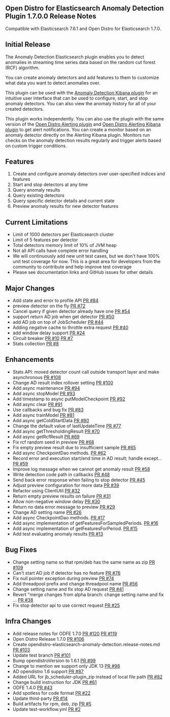 ## Open Distro for Elasticsearch Anomaly Detection Plugin 1.7.0.0 Release Notes

Compatible with Elasticsearch 7.6.1 and Open Distro for Elasticsearch 1.7.0.

## Initial Release

The Anomaly Detection Elasticsearch plugin enables you to detect anomalies in streaming time series data based on the random cut forest (RCF) algorithm.

You can create anomaly detectors and add features to them to customize what data you want to detect anomalies over.

This plugin can be used with the [Anomaly Detection Kibana plugin](https://github.com/opendistro-for-elasticsearch/anomaly-detection-kibana-plugin) for an intuitive user interface that can be used to configure, start, and stop anomaly detectors. You can also view the anomaly history for all of your created detectors. 

This plugin works independently. You can also use the plugin with the same version of the [Open Distro Alerting plugin](https://github.com/opendistro-for-elasticsearch/alerting) and [Open Distro Alerting Kibana plugin](https://github.com/opendistro-for-elasticsearch/alerting-kibana-plugin) to get alert notifications. You can create a monitor based on an anomaly detector directly on the Alerting Kibana plugin. Monitors run checks on the anomaly detection results regularly and trigger alerts based on custom trigger conditions.

## Features
1. Create and configure anomaly detectors over user-specified indices and features
2. Start and stop detectors at any time
3. Query anomaly results
4. Query existing detectors
5. Query specific detector details and current state
6. Preview anomaly results for new detector features

## Current Limitations
- Limit of 1000 detectors per Elasticsearch cluster
- Limit of 5 features per detector
- Total detectors memory limit of 10% of JVM heap
- Not all API calls have complete error handling
- We will continuously add new unit test cases, but we don't have 100% unit test coverage for now. This is a great area for developers from the community to contribute and help improve test coverage
- Please see documentation links and GitHub issues for other details

## Major Changes
* Add state and error to profile API [PR #84](https://github.com/opendistro-for-elasticsearch/anomaly-detection/pull/84)
* preview detector on the fly [PR #72](https://github.com/opendistro-for-elasticsearch/anomaly-detection/pull/72)
* Cancel query if given detector already have one [PR #54](https://github.com/opendistro-for-elasticsearch/anomaly-detection/pull/54)
* support return AD job when get detector [PR #50](https://github.com/opendistro-for-elasticsearch/anomaly-detection/pull/50)
* add AD job on top of JobScheduler [PR #44](https://github.com/opendistro-for-elasticsearch/anomaly-detection/pull/44)
* Adding negative cache to throttle extra request [PR #40](https://github.com/opendistro-for-elasticsearch/anomaly-detection/pull/40)
* add window delay support [PR #24](https://github.com/opendistro-for-elasticsearch/anomaly-detection/pull/24)
* Circuit breaker [PR #10](https://github.com/opendistro-for-elasticsearch/anomaly-detection/pull/10) [PR #7](https://github.com/opendistro-for-elasticsearch/anomaly-detection/pull/7)
* Stats collection [PR #8](https://github.com/opendistro-for-elasticsearch/anomaly-detection/pull/8)

## Enhancements
* Stats API: moved detector count call outside transport layer and make asynchronous [PR #108](https://github.com/opendistro-for-elasticsearch/anomaly-detection/pull/108)
* Change AD result index rollover setting [PR #100](https://github.com/opendistro-for-elasticsearch/anomaly-detection/pull/100)
* Add async maintenance [PR #94](https://github.com/opendistro-for-elasticsearch/anomaly-detection/pull/94)
* Add async stopModel [PR #93](https://github.com/opendistro-for-elasticsearch/anomaly-detection/pull/93)
* Add timestamp to async putModelCheckpoint [PR #92](https://github.com/opendistro-for-elasticsearch/anomaly-detection/pull/92)
* Add async clear [PR #91](https://github.com/opendistro-for-elasticsearch/anomaly-detection/pull/91)
* Use callbacks and bug fix [PR #83](https://github.com/opendistro-for-elasticsearch/anomaly-detection/pull/83)
* Add async trainModel [PR #81](https://github.com/opendistro-for-elasticsearch/anomaly-detection/pull/81)
* Add async getColdStartData [PR #80](https://github.com/opendistro-for-elasticsearch/anomaly-detection/pull/80)
* Change the default value of lastUpdateTime [PR #77](https://github.com/opendistro-for-elasticsearch/anomaly-detection/pull/77)
* Add async getThresholdingResult [PR #70](https://github.com/opendistro-for-elasticsearch/anomaly-detection/pull/70)
* Add async getRcfResult [PR #69](https://github.com/opendistro-for-elasticsearch/anomaly-detection/pull/69)
* Fix rcf random seed in preview [PR #68](https://github.com/opendistro-for-elasticsearch/anomaly-detection/pull/68)
* Fix empty preview result due to insufficient sample [PR #65](https://github.com/opendistro-for-elasticsearch/anomaly-detection/pull/65)
* Add async CheckpointDao methods. [PR #62](https://github.com/opendistro-for-elasticsearch/anomaly-detection/pull/62)
* Record error and execution start/end time in AD result; handle except… [PR #59](https://github.com/opendistro-for-elasticsearch/anomaly-detection/pull/59)
* Improve log message when we cannot get anomaly result [PR #58](https://github.com/opendistro-for-elasticsearch/anomaly-detection/pull/58)
* Write detection code path in callbacks [PR #48](https://github.com/opendistro-for-elasticsearch/anomaly-detection/pull/48)
* Send back error response when failing to stop detector [PR #45](https://github.com/opendistro-for-elasticsearch/anomaly-detection/pull/45)
* Adjust preview configuration for more data [PR #39](https://github.com/opendistro-for-elasticsearch/anomaly-detection/pull/39)
* Refactor using ClientUtil [PR #32](https://github.com/opendistro-for-elasticsearch/anomaly-detection/pull/32)
* Return empty preview results on failure [PR #31](https://github.com/opendistro-for-elasticsearch/anomaly-detection/pull/31)
* Allow non-negative window delay [PR #30](https://github.com/opendistro-for-elasticsearch/anomaly-detection/pull/30)
* Return no data error message to preview [PR #29](https://github.com/opendistro-for-elasticsearch/anomaly-detection/pull/29)
* Change AD setting name [PR #26](https://github.com/opendistro-for-elasticsearch/anomaly-detection/pull/26)
* Add async CheckpointDao methods. [PR #17](https://github.com/opendistro-for-elasticsearch/anomaly-detection/pull/17)
* Add async implementation of getFeaturesForSampledPeriods. [PR #16](https://github.com/opendistro-for-elasticsearch/anomaly-detection/pull/16)
* Add async implementation of getFeaturesForPeriod. [PR #15](https://github.com/opendistro-for-elasticsearch/anomaly-detection/pull/15)
* Add test evaluating anomaly results [PR #13](https://github.com/opendistro-for-elasticsearch/anomaly-detection/pull/13)

## Bug Fixes
* Change setting name so that rpm/deb has the same name as zip [PR #109](https://github.com/opendistro-for-elasticsearch/anomaly-detection/pull/109)
* Can't start AD job if detector has no feature [PR #76](https://github.com/opendistro-for-elasticsearch/anomaly-detection/pull/76)
* Fix null pointer exception during preview [PR #74](https://github.com/opendistro-for-elasticsearch/anomaly-detection/pull/74)
* Add threadpool prefix and change threadpool name [PR #56](https://github.com/opendistro-for-elasticsearch/anomaly-detection/pull/56)
* Change setting name and fix stop AD request [PR #41](https://github.com/opendistro-for-elasticsearch/anomaly-detection/pull/41)
* Revert "merge changes from alpha branch: change setting name and fix … [PR #38](https://github.com/opendistro-for-elasticsearch/anomaly-detection/pull/38)
* Fix stop detector api to use correct request [PR #25](https://github.com/opendistro-for-elasticsearch/anomaly-detection/pull/25)

## Infra Changes
* Add release notes for ODFE 1.7.0 [PR #120](https://github.com/opendistro-for-elasticsearch/anomaly-detection/pull/120) [PR #119](https://github.com/opendistro-for-elasticsearch/anomaly-detection/pull/119)
* Open Distro Release 1.7.0 [PR #106](https://github.com/opendistro-for-elasticsearch/anomaly-detection/pull/106)
* Create opendistro-elasticsearch-anomaly-detection.release-notes.md [PR #103](https://github.com/opendistro-for-elasticsearch/anomaly-detection/pull/103)
* Update test branch [PR #101](https://github.com/opendistro-for-elasticsearch/anomaly-detection/pull/101)
* Bump opendistroVersion to 1.6.1 [PR #99](https://github.com/opendistro-for-elasticsearch/anomaly-detection/pull/99)
* Change to mention we support only JDK 13 [PR #98](https://github.com/opendistro-for-elasticsearch/anomaly-detection/pull/98)
* AD opendistro 1.6 support [PR #87](https://github.com/opendistro-for-elasticsearch/anomaly-detection/pull/87)
* Added URL for jb_scheduler-plugin_zip instead of local file path [PR #82](https://github.com/opendistro-for-elasticsearch/anomaly-detection/pull/82)
* Change build instruction for JDK [PR #61](https://github.com/opendistro-for-elasticsearch/anomaly-detection/pull/61)
* ODFE 1.4.0 [PR #43](https://github.com/opendistro-for-elasticsearch/anomaly-detection/pull/43)
* Add spotless for code format [PR #22](https://github.com/opendistro-for-elasticsearch/anomaly-detection/pull/22)
* Update third-party [PR #14](https://github.com/opendistro-for-elasticsearch/anomaly-detection/pull/14)
* Build artifacts for rpm, deb, zip [PR #5](https://github.com/opendistro-for-elasticsearch/anomaly-detection/pull/5)
* Update test-workflow.yml [PR #2](https://github.com/opendistro-for-elasticsearch/anomaly-detection/pull/2)

